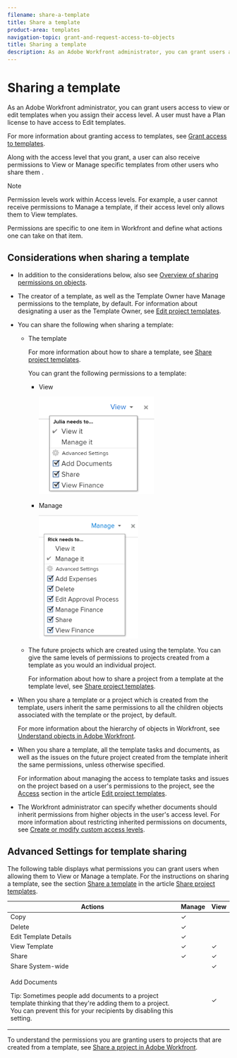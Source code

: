 ```yaml
---
filename: share-a-template
title: Share a template
product-area: templates
navigation-topic: grant-and-request-access-to-objects
title: Sharing a template
description: As an Adobe Workfront administrator, you can grant users access to view or edit templates when you assign their access level. A user must have a Plan license to have access to Edit templates.
---
```


# Sharing a template

As an Adobe Workfront administrator, you can grant users access to view or edit templates when you assign their access level. A user must have a Plan license to have access to Edit templates.

For more information about granting access to templates, see [Grant access to templates](../../administration-and-setup/add-users/configure-and-grant-access/grant-access-templates.md).

Along with the access level that you grant, a user can also receive permissions to View or Manage specific templates from other users who share them .

>[!NOTE]
>
>Permission levels work within Access levels. For example, a user cannot receive permissions to Manage a template, if their access level only allows them to View templates.

Permissions are specific to one item in Workfront and define what actions one can take on that item.

## Considerations when sharing a template

* In addition to the considerations below, also see [Overview of sharing permissions on objects](../../workfront-basics/grant-and-request-access-to-objects/sharing-permissions-on-objects-overview.md).
* The creator of a template, as well as the Template Owner have Manage permissions to the template, by default. For information about designating a user as the Template Owner, see [Edit project templates](../../manage-work/projects/create-and-manage-templates/edit-templates.md).
* You can share the following when sharing a template:

   * The template

     For more information about how to share a template, see [Share project templates](../../manage-work/projects/create-and-manage-templates/share-project-template.md).

     You can grant the following permissions to a template:

      * View

        ![](assets/view-on-template-262x221.png)

      * Manage

        ![](assets/manage-on-template-225x280.png)

   * The future projects which are created using the template. You can give the same levels of permissions to projects created from a template as you would an individual project.&nbsp;

     For information about how to share a project from a template at the template level, see [Share project templates](../../manage-work/projects/create-and-manage-templates/share-project-template.md).

* When you share a template or a project which is created from the template, users inherit the same permissions to all the children objects associated with the template or the project, by default.

  For more information about the hierarchy of objects in Workfront, see&nbsp; [Understand objects in Adobe Workfront](../../workfront-basics/navigate-workfront/workfront-navigation/understand-objects.md).

* When you share a template, all the template tasks and documents, as well as the issues on the future project created from the template inherit the same permissions, unless otherwise specified.

  For information about managing the access to template tasks and issues on the project based on a user's permissions to the project, see the [Access](../../manage-work/projects/create-and-manage-templates/edit-templates.md#access) section in the article [Edit project templates](../../manage-work/projects/create-and-manage-templates/edit-templates.md).

* The Workfront administrator can specify whether documents should inherit permissions from higher objects in the user's access level. For more information about restricting inherited permissions on documents, see [Create or modify custom access levels](../../administration-and-setup/add-users/configure-and-grant-access/create-modify-access-levels.md).

<!--
<div data-mc-conditions="QuicksilverOrClassic.Draft mode">
<h2>Share a template</h2>
<p>(NOTE: drafted because this is also linked above: Share project templates >> which is an article in the Manage Work section>> Templates)&nbsp;</p>
<ol>
<li value="1"> <p>Go to the template you want to share with other entities, click <strong>Template Actions</strong>, then <strong>Template Sharing</strong>.<br>Or</p> <p>Navigate to a list of templates, and select multiple templates from the list, then click <strong>Share Template</strong>.</p> <note type="note">
If you select multiple templates, you cannot view who already has permissions to the individual templates.
</note> </li>
<li value="2"> <p>Start typing the name of a user, group, team, job role, or company that you want to share the template with in the <strong>Give template access to</strong> or <strong>Edit template access for</strong> fields.</p> <p>Select them when they appear in the list.</p> <note type="tip">
You can share an object only with active users, teams,
<span>roles,</span> or companies.
</note> </li>
<li value="3">From the drop-down menu, select which level of permissions you want to grant:<br>
<ul>
<li><p><strong>View it</strong>: Users with these permissions are able to view the template and create a project using it, or attach it to an existing project.</p><p><img src="assets/template-permissions-350x197.png" alt="template_permissions.png" style="width: 350;height: 197;"></p></li>
<li><strong>Manage it</strong>: Users with these permissions are able to edit or delete the template.</li>
</ul></li>
<li value="4">(Optional) Click <strong>Advanced Settings</strong> to fine-tune your settings for each level of permissions.</li>
<li value="5">Click <strong>Save</strong>.</li>
</ol>
<h2>Share a project at the template level</h2>
<p>You can share the future projects that are created using a template with users at the template level.</p>
<ol>
<li value="1"> <p>Go to the template whose future projects you want to share with other entities, click <strong>Template Actions</strong>, then <strong>Project Sharing</strong>.</p> <p>Or</p> <p>Navigate to a list of templates, and select multiple templates from the list, then click <strong>Share Project</strong>.</p> <note type="note">
If you select multiple templates, you cannot view who already has project permissions to the individual templates.
</note> </li>
<li value="2"> <p>Start typing and then select the name of a user, group, team, job role, or company with whom you want to share future projects created from the template in the <strong>Give project access to</strong> or <strong>Edit template access for</strong> fields.</p> <note type="tip">
You can share an object only with active users, teams,
<span>roles,</span> or companies.
</note> </li>
<li value="3">From the drop-down menu, select which level of permissions you want to grant.<br>Select from the following:<br>
<ul>
<li><strong>No access</strong>: You can specify which users will not have any access to the template.<br>This option is available only when bulk sharing projects from templates.&nbsp;</li>
<li><strong>View</strong>: Users with these permissions can view projects created from the template.</li>
<li><strong>Contribute</strong>: Users with these permissions can contribute to projects created from the template&nbsp;</li>
<li><strong>Manage</strong>: Users with these permissions can manage or delete projects created from this template.<br><img src="assets/share-project-from-template-350x268.png" alt="share_project_from_template.png" style="width: 350;height: 268;"></li>
</ul></li>
<li value="4">(Optional) Click <strong>Advanced Settings</strong> to fine-tune your settings for each level of permissions. </li>
<li value="5">Click <strong>Save</strong>.</li>
</ol>
</div>
-->

## Advanced Settings for template sharing

The following table displays what permissions you can grant users when allowing them to View or Manage a template. For the instructions on sharing a template, see the section [Share a template](../../manage-work/projects/create-and-manage-templates/share-project-template.md#share) in the article [Share project templates](../../manage-work/projects/create-and-manage-templates/share-project-template.md).

<table style="table-layout:auto"> 
 <col> 
 <col> 
 <col> 
 <thead> 
  <tr> 
   <th>Actions</th> 
   <th>Manage</th> 
   <th>View</th> 
  </tr> 
 </thead> 
 <tbody> 
  <tr> 
   <td>Copy</td> 
   <td>✓</td> 
   <td>&nbsp;</td> 
  </tr> 
  <tr> 
   <td>Delete</td> 
   <td>✓</td> 
   <td>&nbsp;</td> 
  </tr> 
  <tr> 
   <td>Edit Template Details</td> 
   <td>✓</td> 
   <td>&nbsp;</td> 
  </tr> 
  <tr> 
   <td>View Template</td> 
   <td>✓</td> 
   <td>✓</td> 
  </tr> 
  <tr> 
   <td>Share</td> 
   <td>✓</td> 
   <td>✓</td> 
  </tr> 
  <tr> 
   <td>Share System-wide</td> 
   <td>&nbsp;</td> 
   <td>✓</td> 
  </tr> 
  <tr data-mc-conditions=""> 
   <td> <p>Add Documents</p> <p>Tip: Sometimes people add documents to a project template thinking that they're adding them to a project. You can prevent this for your recipients by disabling this setting.</p> </td> 
   <td>&nbsp;</td> 
   <td>✓</td> 
  </tr> 
 </tbody> 
</table>

To understand the permissions you are granting users to projects that are created from a template, see [Share a project in Adobe Workfront](../../workfront-basics/grant-and-request-access-to-objects/share-a-project.md).
